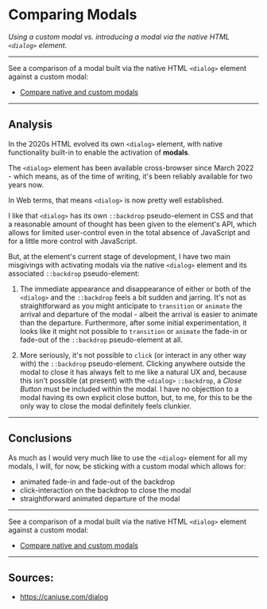 # Comparing Modals
_Using a custom modal vs. introducing a modal via the native HTML `<dialog>` element._

________

See a comparison of a modal built via the native HTML `<dialog>` element against a custom modal:

- <a href="https://rouninmedia.github.io/comparing-modals/comparing-modals.html" target="_blank">Compare native and custom modals</a>

________
## Analysis

In the 2020s HTML evolved its own `<dialog>` element, with native functionality built-in to enable the activation of **modals**.

The `<dialog>` element has been available cross-browser since March 2022 - which means, as of the time of writing, it's been reliably available for two years now.

In Web terms, that means `<dialog>` is now pretty well established.

I like that `<dialog>` has its own `::backdrop` pseudo-element in CSS and that a reasonable amount of thought has been given to the element's API, which allows for limited user-control even in the total absence of JavaScript and for a little more control with JavaScript.

But, at the element's current stage of development, I have two main misgivings with activating modals via the native `<dialog>` element and its associated `::backdrop` pseudo-element:

 1. The immediate appearance and disappearance of either or both of the `<dialog>` and the `::backdrop` feels a bit sudden and jarring. It's not as straightforward as you might anticipate to `transition` or `animate` the arrival and departure of the modal - albeit the arrival is easier to animate than the departure. Furthermore, after some initial experimentation, it looks like it might not possible to `transition` or `animate` the fade-in or fade-out of the `::backdrop` pseudo-element at all.
    
 2. More seriously, it's not possible to `click` (or interact in any other way with) the `::backdrop` pseudo-element. Clicking anywhere outside the modal to close it has always felt to me like a natural UX and, because this isn't possible (at present) with the `<dialog>` `::backdrop`, a _Close Button_ must be included within the modal. I have no objecttion to a modal having its own explicit close button, but, to me, for this to be the only way to close the modal definitely feels clunkier.

______

## Conclusions

As much as I would very much like to use the `<dialog>` element for all my modals, I will, for now, be sticking with a custom modal which allows for:

 - animated fade-in and fade-out of the backdrop
 - click-interaction on the backdrop to close the modal
 - straightforward animated departure of the modal

________

See a comparison of a modal built via the native HTML `<dialog>` element against a custom modal:

- <a href="https://rouninmedia.github.io/comparing-modals/comparing-modals.html" target="_blank">Compare native and custom modals</a>

______

## Sources:

 - https://caniuse.com/dialog
